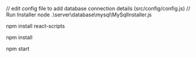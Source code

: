 // edit config file to add database connection details (src/config/config.js)
// Run Installer
node .\server\database\mysql\MySqlInstaller.js

npm install react-scripts

npm install

npm start